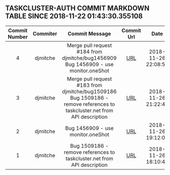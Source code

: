 ## TASKCLUSTER-AUTH COMMIT MARKDOWN TABLE SINCE 2018-11-22 01:43:30.355108

| Commit Number | Commiter | Commit Message | Commit Url | Date | 
|:---:|:----:|:----------------------------------:|:------:|:----:| 
|4|djmitche|Merge pull request #184 from djmitche/bug1456909  Bug 1456909 - use monitor.oneShot|[URL](https://github.com/taskcluster/taskcluster-auth/commit/68bd2858a24e54fb079e76b8997b1ef19bfb5f88)|2018-11-26 22:08:53
|3|djmitche|Merge pull request #183 from djmitche/bug1509186  Bug 1509186 - remove references to taskcluster.net from API description|[URL](https://github.com/taskcluster/taskcluster-auth/commit/e414f8fd6a2aae1a8dd5ec378bfac8771eac4063)|2018-11-26 21:22:45
|2|djmitche|Bug 1456909 - use monitor.oneShot|[URL](https://github.com/taskcluster/taskcluster-auth/commit/85c8a9e8ca9847fdaf85b61391d52046deca152f)|2018-11-26 19:12:05
|1|djmitche|Bug 1509186 - remove references to taskcluster.net from API description|[URL](https://github.com/taskcluster/taskcluster-auth/commit/c0f7725ddbe0816b5189aca59077831ae795f73d)|2018-11-26 18:10:46


